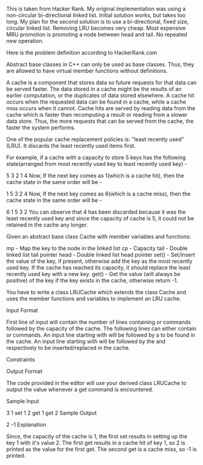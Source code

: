 This is taken from Hacker Rank. My original implementation was using a non-circular bi-directional linked list. Initial solution works, but takes too long.
My plan for the second solution is to use a bi-directional, fixed size, circular linked list. Removing LRU becomes very cheap. Most expensive MRU promotion is
promoting a node between head and tail. No repeated new operation.

Here is the problem definition according to HackerRank.com

Abstract base classes in C++ can only be used as base classes. Thus, they are allowed to have virtual member functions without definitions.

A cache is a component that stores data so future requests for that data can be served faster. The data stored in a cache might be the results of an earlier computation, or the duplicates of data stored elsewhere. A cache hit occurs when the requested data can be found in a cache, while a cache miss occurs when it cannot. Cache hits are served by reading data from the cache which is faster than recomputing a result or reading from a slower data store. Thus, the more requests that can be served from the cache, the faster the system performs.

One of the popular cache replacement policies is: "least recently used" (LRU). It discards the least recently used items first.

For example, if a cache with a capacity to store 5 keys has the following state(arranged from most recently used key to least recently used key) -

5 3 2 1 4
Now, If the next key comes as 1(which is a cache hit), then the cache state in the same order will be -

1 5 3 2 4
Now, If the next key comes as 6(which is a cache miss), then the cache state in the same order will be -

6 1 5 3 2
You can observe that 4 has been discarded because it was the least recently used key and since the capacity of cache is 5, it could not be retained in the cache any longer.

Given an abstract base class Cache with member variables and functions:

mp - Map the key to the node in the linked list
cp - Capacity
tail - Double linked list tail pointer
head - Double linked list head pointer
set() - Set/insert the value of the key, if present, otherwise add the key as the most recently used key. If the cache has reached its capacity, it should replace the least recently used key with a new key.
get() - Get the value (will always be positive) of the key if the key exists in the cache, otherwise return -1.

You have to write a class LRUCache which extends the class Cache and uses the member functions and variables to implement an LRU cache.

Input Format

First line of input will contain the  number of lines containing  or  commands followed by the capacity  of the cache.
The following  lines can either contain  or  commands.
An input line starting with  will be followed by a  to be found in the cache. An input line starting with  will be followed by the  and  respectively to be inserted/replaced in the cache.

Constraints




Output Format

The code provided in the editor will use your derived class LRUCache to output the value whenever a get command is encountered.

Sample Input

3 1
set 1 2
get 1
get 2
Sample Output

2
-1
Explanation

Since, the capacity of the cache is 1, the first set results in setting up the key 1 with it's value 2. The first get results in a cache hit of key 1, so 2 is printed as the value for the first get. The second get is a cache miss, so -1 is printed.
